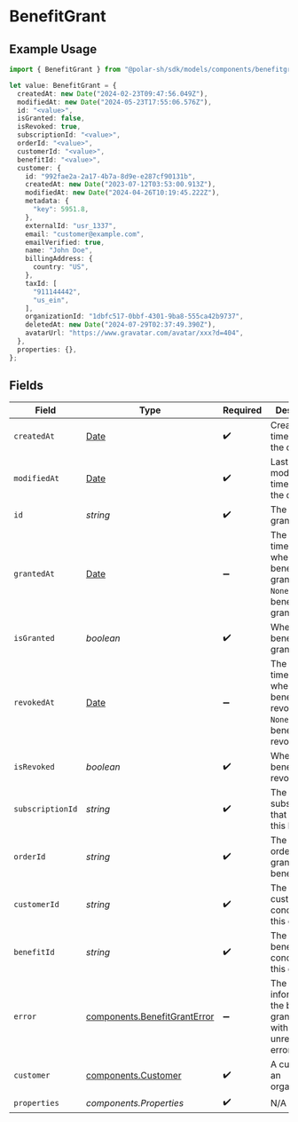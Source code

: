 # BenefitGrant

## Example Usage

```typescript
import { BenefitGrant } from "@polar-sh/sdk/models/components/benefitgrant.js";

let value: BenefitGrant = {
  createdAt: new Date("2024-02-23T09:47:56.049Z"),
  modifiedAt: new Date("2024-05-23T17:55:06.576Z"),
  id: "<value>",
  isGranted: false,
  isRevoked: true,
  subscriptionId: "<value>",
  orderId: "<value>",
  customerId: "<value>",
  benefitId: "<value>",
  customer: {
    id: "992fae2a-2a17-4b7a-8d9e-e287cf90131b",
    createdAt: new Date("2023-07-12T03:53:00.913Z"),
    modifiedAt: new Date("2024-04-26T10:19:45.222Z"),
    metadata: {
      "key": 5951.8,
    },
    externalId: "usr_1337",
    email: "customer@example.com",
    emailVerified: true,
    name: "John Doe",
    billingAddress: {
      country: "US",
    },
    taxId: [
      "911144442",
      "us_ein",
    ],
    organizationId: "1dbfc517-0bbf-4301-9ba8-555ca42b9737",
    deletedAt: new Date("2024-07-29T02:37:49.390Z"),
    avatarUrl: "https://www.gravatar.com/avatar/xxx?d=404",
  },
  properties: {},
};
```

## Fields

| Field                                                                                         | Type                                                                                          | Required                                                                                      | Description                                                                                   |
| --------------------------------------------------------------------------------------------- | --------------------------------------------------------------------------------------------- | --------------------------------------------------------------------------------------------- | --------------------------------------------------------------------------------------------- |
| `createdAt`                                                                                   | [Date](https://developer.mozilla.org/en-US/docs/Web/JavaScript/Reference/Global_Objects/Date) | :heavy_check_mark:                                                                            | Creation timestamp of the object.                                                             |
| `modifiedAt`                                                                                  | [Date](https://developer.mozilla.org/en-US/docs/Web/JavaScript/Reference/Global_Objects/Date) | :heavy_check_mark:                                                                            | Last modification timestamp of the object.                                                    |
| `id`                                                                                          | *string*                                                                                      | :heavy_check_mark:                                                                            | The ID of the grant.                                                                          |
| `grantedAt`                                                                                   | [Date](https://developer.mozilla.org/en-US/docs/Web/JavaScript/Reference/Global_Objects/Date) | :heavy_minus_sign:                                                                            | The timestamp when the benefit was granted. If `None`, the benefit is not granted.            |
| `isGranted`                                                                                   | *boolean*                                                                                     | :heavy_check_mark:                                                                            | Whether the benefit is granted.                                                               |
| `revokedAt`                                                                                   | [Date](https://developer.mozilla.org/en-US/docs/Web/JavaScript/Reference/Global_Objects/Date) | :heavy_minus_sign:                                                                            | The timestamp when the benefit was revoked. If `None`, the benefit is not revoked.            |
| `isRevoked`                                                                                   | *boolean*                                                                                     | :heavy_check_mark:                                                                            | Whether the benefit is revoked.                                                               |
| `subscriptionId`                                                                              | *string*                                                                                      | :heavy_check_mark:                                                                            | The ID of the subscription that granted this benefit.                                         |
| `orderId`                                                                                     | *string*                                                                                      | :heavy_check_mark:                                                                            | The ID of the order that granted this benefit.                                                |
| `customerId`                                                                                  | *string*                                                                                      | :heavy_check_mark:                                                                            | The ID of the customer concerned by this grant.                                               |
| `benefitId`                                                                                   | *string*                                                                                      | :heavy_check_mark:                                                                            | The ID of the benefit concerned by this grant.                                                |
| `error`                                                                                       | [components.BenefitGrantError](../../models/components/benefitgranterror.md)                  | :heavy_minus_sign:                                                                            | The error information if the benefit grant failed with an unrecoverable error.                |
| `customer`                                                                                    | [components.Customer](../../models/components/customer.md)                                    | :heavy_check_mark:                                                                            | A customer in an organization.                                                                |
| `properties`                                                                                  | *components.Properties*                                                                       | :heavy_check_mark:                                                                            | N/A                                                                                           |